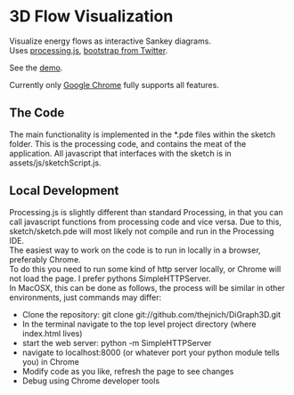 3D Flow Visualization
=====================

Visualize energy flows as interactive Sankey diagrams.  
Uses [processing.js](http://processingjs.org/), [bootstrap from Twitter](http://twitter.github.com/bootstrap/).

See the [demo](http://thejnich.github.com/DiGraph3D/).

Currently only [Google Chrome](http://www.google.com/chrome) fully supports all features.

The Code
--------
The main functionality is implemented in the *.pde files within the sketch folder. This is the processing code,
and contains the meat of the application. All javascript that interfaces with the sketch is in assets/js/sketchScript.js.

Local Development
-----------------
Processing.js is slightly different than standard Processing, in that you can call javascript functions from processing code
and vice versa. Due to this, sketch/sketch.pde will most likely not compile and run in the Processing IDE.  
The easiest way to work on the code is to run in locally in a browser, preferably Chrome.  
To do this you need to run some kind of http server locally, or Chrome will not load the page. I prefer
pythons SimpleHTTPServer.  
In MacOSX, this can be done as follows, the process will be similar in other environments, just commands may differ:
- Clone the repository: git clone git://github.com/thejnich/DiGraph3D.git
- In the terminal navigate to the top level project directory (where index.html lives)
- start the web server: python -m SimpleHTTPServer
- navigate to localhost:8000 (or whatever port your python module tells you) in Chrome
- Modify code as you like, refresh the page to see changes
- Debug using Chrome developer tools
